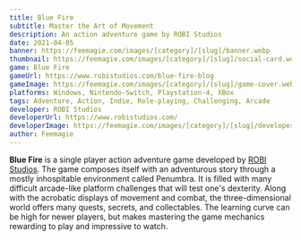 ```yaml
---
title: Blue Fire
subtitle: Master the Art of Movement
description: An action adventure game by ROBI Studios
date: 2021-04-05
banner: https://feemagie.com/images/[category]/[slug]/banner.webp
thumbnail: https://feemagie.com/images/[category]/[slug]/social-card.webp
game: Blue Fire
gameUrl: https://www.robistudios.com/blue-fire-blog
gameImage: https://feemagie.com/images/[category]/[slug]/game-cover.webp
platforms: Windows, Nintendo-Switch, Playstation-4, XBox
tags: Adventure, Action, Indie, Role-playing, Challenging, Arcade
developer: ROBI Studios
developerUrl: https://www.robistudios.com/
developerImage: https://feemagie.com/images/[category]/[slug]/developer.webp
author: Feemagie
---
```


**Blue Fire** is a single player action adventure game developed by [ROBI Studios](https://www.robistudios.com/). The game composes itself with an adventurous story through a mostly inhospitable environment called Penumbra. It is filled with many difficult arcade-like platform challenges that will test one's dexterity. Along with the acrobatic displays of movement and combat, the three-dimensional world offers many quests, secrets, and collectables. The learning curve can be high for newer players, but makes mastering the game mechanics rewarding to play and impressive to watch.